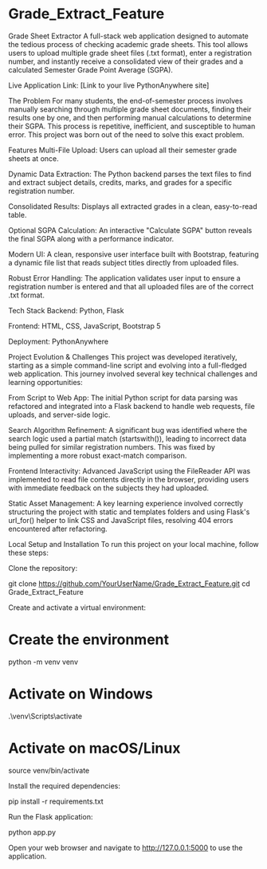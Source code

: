 # Grade_Extract_Feature
Grade Sheet Extractor
A full-stack web application designed to automate the tedious process of checking academic grade sheets. This tool allows users to upload multiple grade sheet files (.txt format), enter a registration number, and instantly receive a consolidated view of their grades and a calculated Semester Grade Point Average (SGPA).

Live Application Link: [Link to your live PythonAnywhere site]

The Problem
For many students, the end-of-semester process involves manually searching through multiple grade sheet documents, finding their results one by one, and then performing manual calculations to determine their SGPA. This process is repetitive, inefficient, and susceptible to human error. This project was born out of the need to solve this exact problem.

Features
Multi-File Upload: Users can upload all their semester grade sheets at once.

Dynamic Data Extraction: The Python backend parses the text files to find and extract subject details, credits, marks, and grades for a specific registration number.

Consolidated Results: Displays all extracted grades in a clean, easy-to-read table.

Optional SGPA Calculation: An interactive "Calculate SGPA" button reveals the final SGPA along with a performance indicator.

Modern UI: A clean, responsive user interface built with Bootstrap, featuring a dynamic file list that reads subject titles directly from uploaded files.

Robust Error Handling: The application validates user input to ensure a registration number is entered and that all uploaded files are of the correct .txt format.

Tech Stack
Backend: Python, Flask

Frontend: HTML, CSS, JavaScript, Bootstrap 5

Deployment: PythonAnywhere

Project Evolution & Challenges
This project was developed iteratively, starting as a simple command-line script and evolving into a full-fledged web application. This journey involved several key technical challenges and learning opportunities:

From Script to Web App: The initial Python script for data parsing was refactored and integrated into a Flask backend to handle web requests, file uploads, and server-side logic.

Search Algorithm Refinement: A significant bug was identified where the search logic used a partial match (startswith()), leading to incorrect data being pulled for similar registration numbers. This was fixed by implementing a more robust exact-match comparison.

Frontend Interactivity: Advanced JavaScript using the FileReader API was implemented to read file contents directly in the browser, providing users with immediate feedback on the subjects they had uploaded.

Static Asset Management: A key learning experience involved correctly structuring the project with static and templates folders and using Flask's url_for() helper to link CSS and JavaScript files, resolving 404 errors encountered after refactoring.

Local Setup and Installation
To run this project on your local machine, follow these steps:

Clone the repository:

git clone https://github.com/YourUserName/Grade_Extract_Feature.git
cd Grade_Extract_Feature

Create and activate a virtual environment:

# Create the environment
python -m venv venv

# Activate on Windows
.\venv\Scripts\activate

# Activate on macOS/Linux
source venv/bin/activate

Install the required dependencies:

pip install -r requirements.txt

Run the Flask application:

python app.py

Open your web browser and navigate to http://127.0.0.1:5000 to use the application.